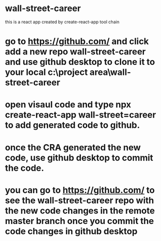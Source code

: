 # wall-street-career
this is a react app created by create-react-app tool chain

# go to https://github.com/ and click add a new repo wall-street-career and use github desktop to clone it to your local c:\project area\wall-street-career

# open visaul code and type npx create-react-app wall-street=career to add generated code to github.

# once the CRA generated the new code, use github desktop to commit the code.

# you can go to  https://github.com/ to see the wall-street-career repo with the new code changes in the remote master branch once you commit the code changes in github desktop

